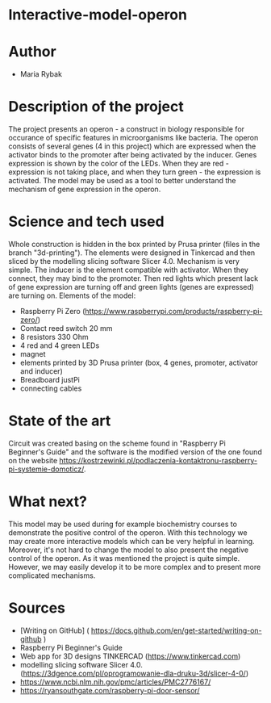 # Interactive-model-operon
# Author 
- Maria Rybak
# Description of the project 
The project presents an operon - a construct in biology responsible for occurance of specific features in microorganisms like bacteria. The operon consists of several genes (4 in this project) which are expressed when the activator binds to the promoter after being activated by the inducer. Genes expression is shown by the color of the LEDs. When they are red - expression is not taking place, and when they turn green - the expression is activated. The model may be used as a tool to better understand the mechanism of gene expression in the operon.
# Science and tech used 
Whole construction is hidden in the box printed by Prusa printer (files in the branch "3d-printing"). The elements were designed in Tinkercad and then sliced by the modelling slicing software Slicer 4.0. Mechanism is very simple. The inducer is the element compatible with activator. When they connect, they may bind to the promoter. Then red lights which present lack of gene expression are turning off and green lights (genes are expressed) are turning on. 
Elements of the model:
- Raspberry Pi Zero (https://www.raspberrypi.com/products/raspberry-pi-zero/)
- Contact reed switch 20 mm
- 8 resistors 330 Ohm
- 4 red and 4 green LEDs
- magnet
- elements printed by 3D Prusa printer (box, 4 genes, promoter, activator and inducer)
- Breadboard justPi
- connecting cables
# State of the art 
Circuit was created basing on the scheme found in "Raspberry Pi Beginner's Guide" and the software is the modified version of the one found on the website https://kostrzewinki.pl/podlaczenia-kontaktronu-raspberry-pi-systemie-domoticz/. 
# What next?
This model may be used during for example biochemistry courses to demonstrate the positive control of the operon. With this technology we may create more interactive models which can be very helpful in learning. Moreover, it's not hard to change the model to also present the negative control of the operon.
As it was mentioned the project is quite simple. However, we may easily develop it to be more complex and to present more complicated mechanisms. 
# Sources 
- [Writing on GitHub] ( https://docs.github.com/en/get-started/writing-on-github )
- Raspberry Pi Beginner's Guide
- Web app for 3D designs TINKERCAD (https://www.tinkercad.com)
- modelling slicing software Slicer 4.0. (https://3dgence.com/pl/oprogramowanie-dla-druku-3d/slicer-4-0/)
- https://www.ncbi.nlm.nih.gov/pmc/articles/PMC2776167/
- https://ryansouthgate.com/raspberry-pi-door-sensor/
